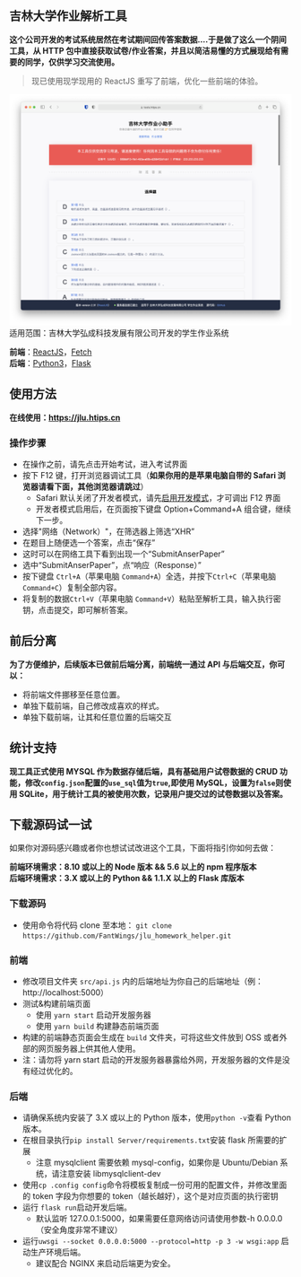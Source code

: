 ## 吉林大学作业解析工具

**这个公司开发的考试系统居然在考试期间回传答案数据....于是做了这么一个阴间工具，从 HTTP 包中直接获取试卷/作业答案，并且以简洁易懂的方式展现给有需要的同学，仅供学习交流使用。**

> 现已使用现学现用的 ReactJS 重写了前端，优化一些前端的体验。

![screenshot](public/demo.png)
适用范围：吉林大学弘成科技发展有限公司开发的学生作业系统

**前端**：[ReactJS](https://reactjs.org/)，[Fetch](https://github.com/github/fetch)  
**后端**：[Python3](https://www.python.org/)，[Flask](https://github.com/pallets/flask)

## 使用方法

**在线使用：https://jlu.htips.cn**

### 操作步骤

- 在操作之前，请先点击开始考试，进入考试界面
- 按下 F12 键，打开浏览器调试工具（**如果你用的是苹果电脑自带的 Safari 浏览器请看下面，其他浏览器请跳过**）
  - Safari 默认关闭了开发者模式，请先[启用开发模式](https://jingyan.baidu.com/article/9113f81bfa87586b3214c7d4.html)，才可调出 F12 界面
  - 开发者模式启用后，在页面按下键盘 Option+Command+A 组合键，继续下一步。
- 选择"网络（Network）"，在筛选器上筛选“XHR”
- 在题目上随便选一个答案，点击“保存”
- 这时可以在网络工具下看到出现一个“SubmitAnserPaper”
- 选中“SubmitAnserPaper”，点“响应（Response）”
- 按下键盘 `Ctrl+A`（苹果电脑 `Command+A`）全选，并按下`Ctrl+C`（苹果电脑 `Command+C`）复制全部内容。
- 将复制的数据`Ctrl+V`（苹果电脑 `Command+V`）粘贴至解析工具，输入执行密钥，点击提交，即可解析答案。

## 前后分离

**为了方便维护，后续版本已做前后端分离，前端统一通过 API 与后端交互，你可以：**

- 将前端文件挪移至任意位置。
- 单独下载前端，自己修改成喜欢的样式。
- 单独下载前端，让其和任意位置的后端交互

## 统计支持

**现工具正式使用 MYSQL 作为数据存储后端，具有基础用户试卷数据的 CRUD 功能，修改`config.json`配置的`use_sql`值为`true`,即使用 MySQL，设置为`false`则使用 SQLite，用于统计工具的被使用次数，记录用户提交过的试卷数据以及答案。**

## 下载源码试一试

如果你对源码感兴趣或者你也想试试改进这个工具，下面将指引你如何去做：

**前端环境需求：8.10 或以上的 Node 版本 && 5.6 以上的 npm 程序版本**  
**后端环境需求：3.X 或以上的 Python && 1.1.X 以上的 Flask 库版本**

### 下载源码

- 使用命令将代码 clone 至本地：
  `git clone https://github.com/FantWings/jlu_homework_helper.git`

### 前端

- 修改项目文件夹 `src/api.js` 内的后端地址为你自己的后端地址（例：http://localhost:5000）
- 测试&构建前端页面
  - 使用 `yarn start` 启动开发服务器
  - 使用 `yarn build` 构建静态前端页面
- 构建的前端静态页面会生成在 `build` 文件夹，可将这些文件放到 OSS 或者外部的网页服务器上供其他人使用。
- 注：请勿将 yarn start 启动的开发服务器暴露给外网，开发服务器的文件是没有经过优化的。

### 后端

- 请确保系统内安装了 3.X 或以上的 Python 版本，使用`python -v`查看 Python 版本。
- 在根目录执行`pip install Server/requirements.txt`安装 flask 所需要的扩展
  - 注意 mysqlclient 需要依赖 mysql-config，如果你是 Ubuntu/Debian 系统，请注意安装 libmysqlclient-dev
- 使用`cp .config config`命令将模板复制成一份可用的配置文件，并修改里面的 token 字段为你想要的 token（越长越好），这个是对应页面的执行密钥
- 运行 `flask run`启动开发后端。
  - 默认监听 127.0.0.1:5000，如果需要任意网络访问请使用参数-h 0.0.0.0（安全角度非常不建议）
- 运行`uwsgi --socket 0.0.0.0:5000 --protocol=http -p 3 -w wsgi:app` 启动生产环境后端。
  - 建议配合 NGINX 来启动后端更为安全。
